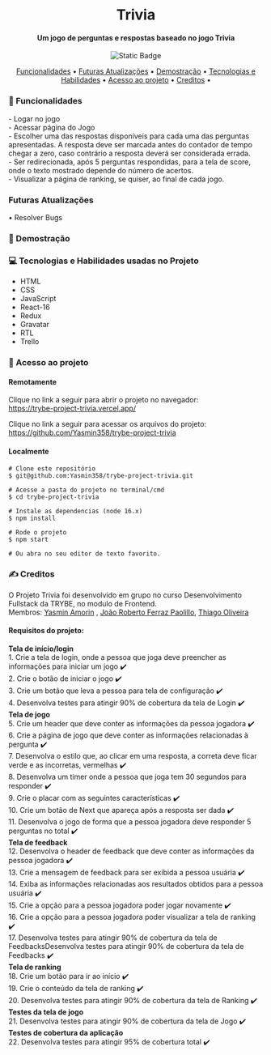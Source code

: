 
<h1 align="center"> Trivia </h1>
<h4 align="center"> Um jogo de perguntas e respostas baseado no jogo Trivia <br/>
</h4>

<p align="center">
<img alt="Static Badge" src="https://img.shields.io/static/v1?label=STATUS&message=CONCLUIDO&color=blue&style=for-the-badge">
</p>

<p align="center">
  <a href="#funcionalidades">Funcionalidades</a> •
  <a href="#atualizações">Futuras Atualizações</a> •
  <a href="#demostração">Demostração</a> •
  <a href="#tecnologias-habilidades">Tecnologias e Habilidades</a> •
  <a href="#acesso-ao-projeto">Acesso ao projeto</a> •
  <a href="#creditos">Creditos</a> •
</p>

<h3 id="funcionalidades"> 🔨 Funcionalidades </h3>
- Logar no jogo <br/>
- Acessar página do Jogo <br />
- Escolher uma das respostas disponíveis para cada uma das perguntas apresentadas. A resposta deve ser marcada antes do contador de tempo chegar a zero, caso contrário a resposta deverá ser considerada errada. <br />
- Ser redirecionada, após 5 perguntas respondidas, para a tela de score, onde o texto mostrado depende do número de acertos. <br />
- Visualizar a página de ranking, se quiser, ao final de cada jogo.

<h3 id="atualizações"> Futuras Atualizações </h3>
  • Resolver Bugs

<h3 id="demostração"> 🔭 Demostração </h3>
  
<h3 id="tecnologias-habilidades"> 💻 Tecnologias e Habilidades usadas no Projeto </h3>
   <ul>
     <li>HTML</li>
     <li>CSS</li>
     <li>JavaScript</li>
     <li>React-16</li>
     <li>Redux</li>
     <li>Gravatar</li>
     <li>RTL</li>
     <li>Trello</li>
   </ul>

  <h3 id="acesso-ao-projeto"> 📁 Acesso ao projeto </h3>
     <h4>Remotamente</h4>
       <p>Clique no link a seguir para abrir o projeto no navegador: <br/>
       <a href="https://trybe-project-trivia.vercel.app/"/>https://trybe-project-trivia.vercel.app/</a>
       </p>
       <p>Clique no link a seguir para acessar os arquivos do projeto: <br/>
       <a href="https://github.com/Yasmin358/trybe-project-trivia"/>
         https://github.com/Yasmin358/trybe-project-trivia</a>
       </p>
     <h4>Localmente</h4>
  
    # Clone este repositório
    $ git@github.com:Yasmin358/trybe-project-trivia.git
  
    # Acesse a pasta do projeto no terminal/cmd
    $ cd trybe-project-trivia

    # Instale as dependencias (node 16.x)
    $ npm install

    # Rode o projeto 
    $ npm start

    # Ou abra no seu editor de texto favorito. 

  <h3 id="creditos"> ✍️ Creditos </h3>
    
  O Projeto Trivia foi desenvolvido em grupo no curso Desenvolvimento Fullstack da TRYBE, no modulo de Frontend. <br />
  Membros: <a href="https://www.linkedin.com/in/yasminamorins/">Yasmin Amorin</a> , <a href="https://www.linkedin.com/in/joaorfp/">João Roberto Ferraz Paolillo</a>, <a href="https://linkedin.com/in/thiagolvr">Thiago Oliveira</a>
  <h4>Requisitos do projeto: </h4>
  <strong>Tela de início/login</strong> <br/>
  1. Crie a tela de login, onde a pessoa que joga deve preencher as informações para iniciar um jogo ✔️ <br/>
  2. Crie o botão de iniciar o jogo ✔️ <br/>
  3. Crie um botão que leva a pessoa para tela de configuração ✔️ <br/>
  4. Desenvolva testes para atingir 90% de cobertura da tela de Login ✔️ <br/>
  <strong>Tela de jogo</strong> <br/>
  5. Crie um header que deve conter as informações da pessoa jogadora ✔️ <br/>
  6. Crie a página de jogo que deve conter as informações relacionadas à pergunta ✔️ <br/>
  7. Desenvolva o estilo que, ao clicar em uma resposta, a correta deve ficar verde e as incorretas, vermelhas ✔️ <br/>
  8. Desenvolva um timer onde a pessoa que joga tem 30 segundos para responder ✔️ <br/>
  9. Crie o placar com as seguintes características ✔️ <br/>
  10. Crie um botão de Next que apareça após a resposta ser dada ✔️ <br/>
  11. Desenvolva o jogo de forma que a pessoa jogadora deve responder 5 perguntas no total ✔️ <br/>
  <strong>Tela de feedback</strong> <br/>
  12. Desenvolva o header de feedback que deve conter as informações da pessoa jogadora ✔️ <br/>
  13. Crie a mensagem de feedback para ser exibida a pessoa usuária ✔️ <br/>
  14. Exiba as informações relacionadas aos resultados obtidos para a pessoa usuária ✔️ <br/>
  15. Crie a opção para a pessoa jogadora poder jogar novamente ✔️ <br/>
  16. Crie a opção para a pessoa jogadora poder visualizar a tela de ranking ✔️ <br/>
  17. Desenvolva testes para atingir 90% de cobertura da tela de FeedbacksDesenvolva testes para atingir 90% de cobertura da tela de Feedbacks ✔️ <br/>
  <strong>Tela de ranking</strong> <br/>
  18. Crie um botão para ir ao início ✔️ <br/>
  19. Crie o conteúdo da tela de ranking ✔️ <br/>
  20. Desenvolva testes para atingir 90% de cobertura da tela de Ranking ✔️ <br/>
  <strong>Testes da tela de jogo</strong><br/>
  21. Desenvolva testes para atingir 90% de cobertura da tela de Jogo ✔️ <br/>
  <strong>Testes de cobertura da aplicação</strong><br/>
  22. Desenvolva testes para atingir 95% de cobertura total ✔️ <br/>
  
  
